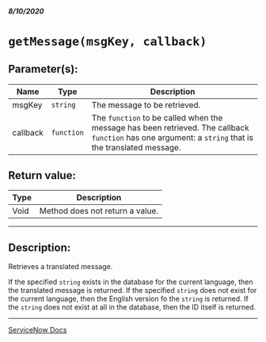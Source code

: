 ##### 8/10/2020
# `getMessage(msgKey, callback)`
## Parameter(s):
| Name | Type | Description |
|---|---|---|
| msgKey | `string` | The message to be retrieved. |
| callback | `function` | The `function` to be called when the message has been retrieved. The callback `function` has one argument: a `string` that is the translated message. |

## Return value:
| Type | Description |
|---|---|
| Void | Method does not return a value. |

---

## Description:
Retrieves a translated message.

If the specified `string` exists in the database for the current language, then the translated message is returned. If the specified `string` does not exist for the current language, then the English version fo the `string` is returned.  If the `string` does not exist at all in the database, then the ID itself is returned.

---

[ServiceNow Docs](https://developer.servicenow.com/dev.do#!/reference/api/newyork/client/c_i18NV3API#r_i18n-getMessage_S_F)